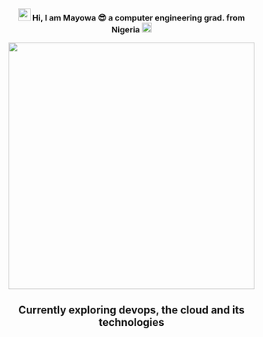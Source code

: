 <h3 align="center"> <img src="https://media.giphy.com/media/hvRJCLFzcasrR4ia7z/giphy.gif" width="25">  
  Hi, I am Mayowa 😎 a computer engineering grad. from Nigeria
  <img src="https://cdn.countryflags.com/thumbs/nigeria/flag-round-250.png" width="20">
</h3>

<div id="header" align="center">
  <img src="https://media.giphy.com/media/dWesBcTLavkZuG35MI/giphy.gif" width="500"/>
</div>

<h2 align="center"> 
  Currently exploring devops, the cloud and its technologies
</h2>  
